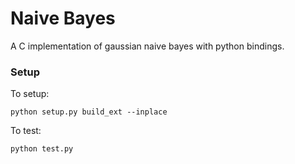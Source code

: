 # Naive Bayes

A C implementation of gaussian naive bayes with python bindings.

### Setup

To setup:

`python setup.py build_ext --inplace`

To test:

`python test.py`
